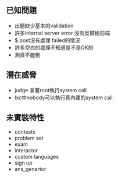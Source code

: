 ## 已知問題
+ 出題缺少基本的validation
+ 許多Internal server error 沒有反饋給前端
+ $.post沒有處理 failed的情況
+ 許多空白的處理不知道是不是OK的
+ 測資不能刪

## 潛在威脅
+ judge 拿著root執行system call
+ lxc中nobody可以執行真內建的system call

## 未實裝特性
+ contests
+ problem set
+ exam
+ interactor
+ custom languages
+ sign up
+ ans_genartor